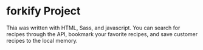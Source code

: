 # forkify Project

Thia was written with HTML, Sass, and javascript. You can search for recipes through the API, bookmark your favorite recipes, and save customer recipes to the local memory.
